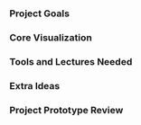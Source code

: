 ### Project Goals

### Core Visualization

### Tools and Lectures Needed

### Extra Ideas

### Project Prototype Review

